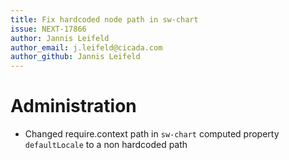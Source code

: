 ```yaml
---
title: Fix hardcoded node path in sw-chart
issue: NEXT-17866
author: Jannis Leifeld
author_email: j.leifeld@cicada.com
author_github: Jannis Leifeld
---
```

# Administration
* Changed require.context path in `sw-chart` computed property `defaultLocale` to a non hardcoded path
